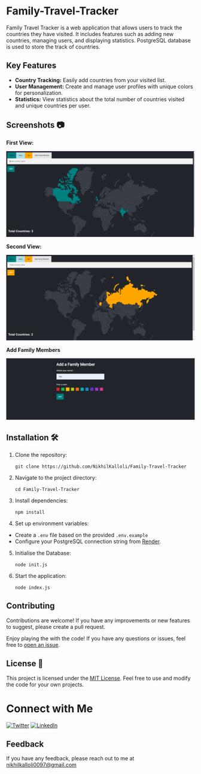 # Family-Travel-Tracker
Family Travel Tracker is a web application that allows users to track the countries they have visited. It includes features such as adding new countries, managing users, and displaying statistics. PostgreSQL database is used to store the track of countries.


## Key Features

- **Country Tracking:** Easily add countries from your visited list.
- **User Management:** Create and manage user profiles with unique colors for personalization.
- **Statistics:** View statistics about the total number of countries visited and unique countries per user.

## Screenshots 📷

**First View:**  
  
![First View](https://github.com/NikhilKalloli/Family-Travel-Tracker/blob/main/assets/first.png)

**Second View:**  
   
![Extended view](https://github.com/NikhilKalloli/Family-Travel-Tracker/blob/main/assets/second.png)

**Add Family Members**  
  
![Extended view](https://github.com/NikhilKalloli/Family-Travel-Tracker/blob/main/assets/third.png)
 
## Installation 🛠️

1. Clone the repository:
   ```
   git clone https://github.com/NikhilKalloli/Family-Travel-Tracker
   ```
   
2. Navigate to the project directory:    
   ```
   cd Family-Travel-Tracker
   ```

3. Install dependencies:
   ```
   npm install
   ```
   
4. Set up environment variables:  
  - Create a ```.env``` file based on the provided ```.env.example```  
  - Configure your PostgreSQL connection string from [Render](https://render.com/).

5. Initialise the Database:
      ```
      node init.js
      ```

6. Start the application:
    ```
    node index.js
    ```
## Contributing

Contributions are welcome! If you have any improvements or new features to suggest, please create a pull request.

Enjoy playing the with the code! If you have any questions or issues, feel free to [open an issue](https://github.com/NikhilKalloli/Family-Travel-Tracker/issues).

## License 📑

This project is licensed under the [MIT License](LICENSE). Feel free to use and modify the code for your own projects.

#  Connect with Me

[![Twitter](https://img.shields.io/badge/Twitter-1DA1F2?style=for-the-badge&logo=twitter&logoColor=white)](https://twitter.com/NikhilKalloli)
[![LinkedIn](https://img.shields.io/badge/LinkedIn-0A66C2?style=for-the-badge&logo=linkedin&logoColor=white)](https://www.linkedin.com/in/nikhil-kalloli-a6ab2a25b/)

## Feedback

If you have any feedback, please reach out to me at nikhilkalloli0097@gmail.com

